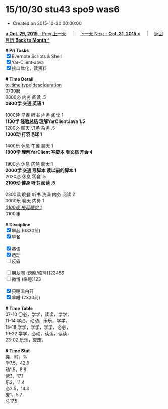 # 15/10/30 stu43 spo9 was6

- Created on 2015-10-30 00:00:00

[**< Oct. 29, 2015** - Prev 上一天](/lifelogs/2015/10/d29.md) &nbsp; &nbsp; | &nbsp; &nbsp; [下一天 Next - **Oct. 31, 2015 >**](/lifelogs/2015/10/d31.md) &nbsp; &nbsp; |  &nbsp; &nbsp; [返回月历 **Back to Month ^**](/lifelogs/2015/10/index.md)
<br/><div><b># Pri Tasks</b></div><div><input checked="true" type="checkbox"/>Evernote Scripts &amp; Shell</div><div><input checked="true" type="checkbox"/>Yar-Client-Java</div><div><input checked="true" type="checkbox"/>接口优化，读资料</div><div><br/></div><div><b># Time Detail</b></div><div><u>to_time|type|desc|duration</u></div><div>0730起</div><div>0800必 内务 阅读 .5</div><div><b>0900学 交通 英语 1</b></div><div><br/></div><div>1000读 早餐 听书 内务 阅读 1</div><div><b>1130学 经验总结 理解YarClientJava 1.5</b></div><div>1200必 聊天 订场 杂务 .5</div><div><b>1300动 打羽毛球 1</b></div><div><br/></div><div>1400乐 休息 午餐 聊天 1</div><div><b>1800学 理解YarClient 写脚本 看文档 开会 4</b></div><div><br/></div><div>1900必 休息 内务 聊天 1</div><div><b>2000学 交通 写脚本 读以前的脚本 1</b></div><div>2030必 休息 零食 .5</div><div><b>2100动 健身 听书 阅读 .5</b></div><div><br/></div><div>2300读 晚餐 听书 洗澡 内务 阅读 2</div><div>0000乐 聊天 内务 1</div><div><u><i>0100废 拖延睡觉 1</i></u></div><div>0100睡</div><div><br/></div><div><b># Discipline</b></div><div><input checked="true" type="checkbox"/>早起 (0830前)</div><div><input checked="true" type="checkbox"/>早餐</div><div><br/></div><div><input checked="true" type="checkbox"/>英语</div><div><input checked="true" type="checkbox"/>运动</div><div><input type="checkbox"/>反省</div><div><br/></div><div><input type="checkbox"/>朋友圈 (傍晚/临睡)123456</div><div><input type="checkbox"/>微博 (临睡)123</div><div><br/></div><div><input checked="true" type="checkbox"/>只喝温白开</div><div><input checked="true" type="checkbox"/>早睡 (2330前)</div><div><br/></div><div><b># Time Table</b></div><div>07-10 〇必，学学，读读，学学，</div><div>11-14 学必，动动，乐乐，学学，</div><div>15-18 学学，学学，学学，必必，</div><div>19-22 学学，必动，读读，读读，</div><div>23-02 乐乐，废废。</div><div><br/></div><div><b># Time Stat</b></div><div>类，时，%</div><div>学7.5，42.9</div><div>动1.5，8.6</div><div>读3，17.1</div><div>乐2，11.4</div><div>必2.5，14.3</div><div>废1，5.7</div><div>总17.5</div><div><br/></div><div><br/></div>
